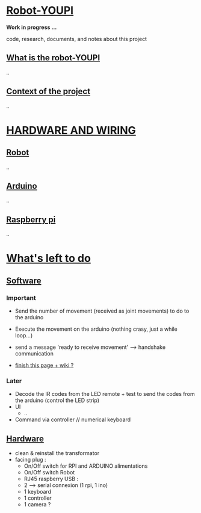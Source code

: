 # <ins>**Robot-YOUPI**</ins>
**Work in progress ...**

code, research, documents, and notes about this project



## <ins>What is the robot-YOUPI</ins>
..

## <ins>Context of the project</ins>
..

# <ins>**HARDWARE AND WIRING**</ins>
## <ins>Robot</ins>
..

## <ins>Arduino</ins>
..

## <ins>Raspberry pi</ins>
..


# <ins>**What's left to do**</ins>
## <ins>Software</ins>

### Important
- Send the number of movement (received as joint movements) to do to the arduino
- Execute the movement on the arduino (nothing crasy, just a while loop...)
- send a message 'ready to receive movement' --> handshake communication

- <ins>finish this page + wiki ?</ins>

### Later
- Decode the IR codes from the LED remote + test to send the codes from the arduino (control the LED strip)
- UI
  - ..
- Command via controller // numerical keyboard

## <ins>Hardware</ins>
- clean & reinstall the transformator
- facing plug :
  - On/Off switch for RPI and ARDUINO alimentations
  - On/Off switch Robot
  - RJ45 raspberry
  USB :
  - 2 --> serial connexion (1 rpi, 1 ino)
  - 1 keyboard
  - 1 controller
  - 1 camera ?